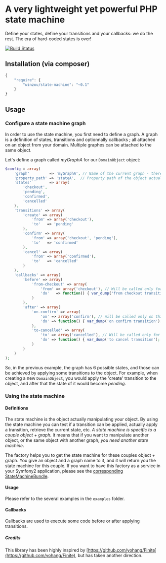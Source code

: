 A very lightweight yet powerful PHP state machine
=================================================

Define your states, define your transitions and your callbacks: we do the rest.
The era of hard-coded states is over!

[![Build Status](https://travis-ci.org/winzou/state-machine.svg?branch=master)](https://travis-ci.org/winzou/state-machine)

Installation (via composer)
---------------

```js
{
    "require": {
        "winzou/state-machine": "~0.1"
    }
}
```

Usage
-----

### Configure a state machine graph

In order to use the state machine, you first need to define a graph. A graph is a definition of states, transitions and optionnally callbacks ; all attached on an object from your domain. Multiple graphes can be attached to the same object.

Let's define a graph called *myGraphA* for our `DomainObject` object:

```php
$config = array(
    'graph'         => 'myGraphA', // Name of the current graph - there can be many of them attached to the same object
    'property_path' => 'stateA',  // Property path of the object actually holding the state
    'states'        => array(
        'checkout',
        'pending',
        'confirmed',
        'cancelled'
    ),
    'transitions' => array(
        'create' => array(
            'from' => array('checkout'),
            'to'   => 'pending'
        ),
        'confirm' => array(
            'from' => array('checkout', 'pending'),
            'to'   => 'confirmed'
        ),
        'cancel' => array(
            'from' => array('confirmed'),
            'to'   => 'cancelled'
        )
    ),
    'callbacks' => array(
        'before' => array(
            'from-checkout' => array(
                'from' => array('checkout'), // Will be called only for transitions coming from this state
                'do'   => function() { var_dump('from checkout transition'); }
            )
        ),
        'after' => array(
            'on-confirm' => array(
                'on' => array('confirm'), // Will be called only on this transition
                'do' => function() { var_dump('on confirm transition'); }
            ),
            'to-cancelled' => array(
                'to' => array('cancelled'), // Will be called only for transitions going to this state
                'do' => function() { var_dump('to cancel transition'); }
            )
        )
    )
);
```

So, in the previous example, the graph has 6 possible states, and those can be achieved by applying some transitions to the object. For example, when creating a new `DomainObject`, you would apply the 'create' transition to the object, and after that the state of it would become *pending*.

### Using the state machine

#### Definitions

The state machine is the object actually manipulating your object. By using the state machine you can test if a transition can be applied, actually apply a transition, retrieve the current state, etc. *A state machine is specific to a couple object + graph.* It means that if you want to manipulate another object, or the same object with another graph, *you need another state machine*.

The factory helps you to get the state machine for these couples object + graph. You give an object and a graph name to it, and it will return you the state machine for this couple. If you want to have this factory as a service in your Symfony2 application, please see the [corresponding StateMachineBundle](https://github.com/winzou/StateMachineBundle).

#### Usage

Please refer to the several examples in the `examples` folder.

#### Callbacks

Callbacks are used to execute some code before or after applying transitions.


##### Credits

This library has been highly inspired by [https://github.com/yohang/Finite](https://github.com/yohang/Finite), but has taken another direction.
